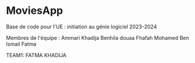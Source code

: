 # MoviesApp

Base de code pour l'UE : initiation au génie logiciel 2023-2024

Membres de l'équipe :
Ammari Khadija
Benhila douaa
Fhafah Mohamed
Ben Ismail Fatma

TEAM1:
FATMA
KHADIJA
